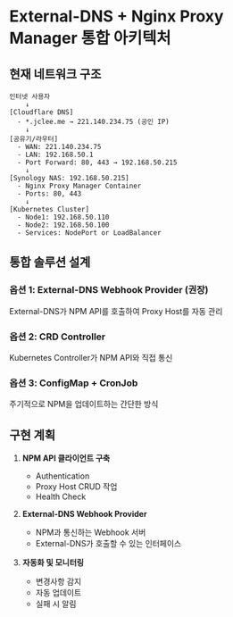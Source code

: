 # External-DNS + Nginx Proxy Manager 통합 아키텍처

## 현재 네트워크 구조

```
인터넷 사용자
    ↓
[Cloudflare DNS]
  - *.jclee.me → 221.140.234.75 (공인 IP)
    ↓
[공유기/라우터]
  - WAN: 221.140.234.75
  - LAN: 192.168.50.1
  - Port Forward: 80, 443 → 192.168.50.215
    ↓
[Synology NAS: 192.168.50.215]
  - Nginx Proxy Manager Container
  - Ports: 80, 443
    ↓
[Kubernetes Cluster]
  - Node1: 192.168.50.110
  - Node2: 192.168.50.100
  - Services: NodePort or LoadBalancer

```

## 통합 솔루션 설계

### 옵션 1: External-DNS Webhook Provider (권장)
External-DNS가 NPM API를 호출하여 Proxy Host를 자동 관리

### 옵션 2: CRD Controller
Kubernetes Controller가 NPM API와 직접 통신

### 옵션 3: ConfigMap + CronJob
주기적으로 NPM을 업데이트하는 간단한 방식

## 구현 계획

1. **NPM API 클라이언트 구축**
   - Authentication
   - Proxy Host CRUD 작업
   - Health Check

2. **External-DNS Webhook Provider**
   - NPM과 통신하는 Webhook 서버
   - External-DNS가 호출할 수 있는 인터페이스

3. **자동화 및 모니터링**
   - 변경사항 감지
   - 자동 업데이트
   - 실패 시 알림